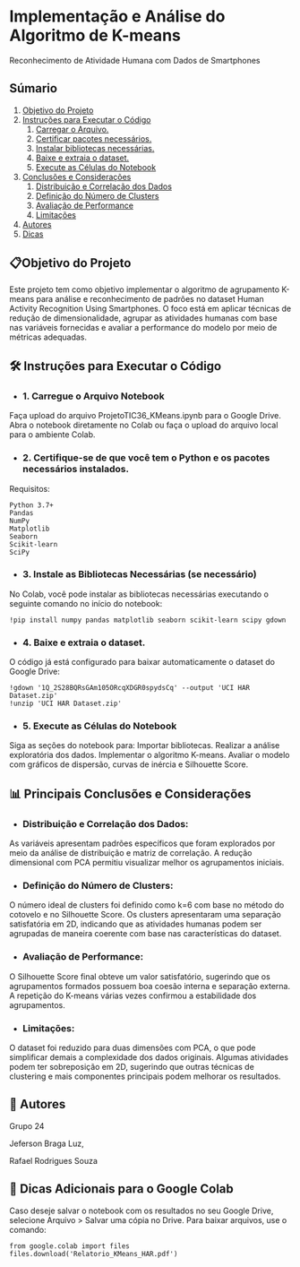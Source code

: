 # Implementação e Análise do Algoritmo de K-means
Reconhecimento de Atividade Humana com Dados de Smartphones

Súmario
---
1. [Objetivo do Projeto](#Objetivo-do-Projeto)
2. [Instruções para Executar o Código](#%EF%B8%8F-instruções-para-executar-o-código)
   1. [Carregar o Arquivo.](#1-carregue-o-arquivo-notebook)
   2. [Certificar pacotes necessários.](#2-certifique-se-de-que-você-tem-o-python-e-os-pacotes-necessários-instalados)
   3. [Instalar bibliotecas necessárias.](#3-instale-as-bibliotecas-necessárias-se-necessário)
   4. [Baixe e extraia o dataset.](#4-baixe-e-extraia-o-dataset)
   5. [Execute as Células do Notebook](#5-execute-as-células-do-notebook)
3. [Conclusões e Considerações]()
    1. [Distribuição e Correlação dos Dados](#distribuição-e-correlação-dos-dados)
    2. [Definição do Número de Clusters](#definição-do-número-de-clusters)
    3. [Avaliação de Performance](#avaliação-de-performance)
    4. [Limitações](#limitações)
5. [Autores](#-autores)
6. [Dicas](#-dicas-adicionais-para-o-google-colab)

   
## 📋Objetivo do Projeto

Este projeto tem como objetivo implementar o algoritmo de agrupamento K-means para análise e reconhecimento de padrões no dataset Human Activity Recognition Using Smartphones. O foco está em aplicar técnicas de redução de dimensionalidade, agrupar as atividades humanas com base nas variáveis fornecidas e avaliar a performance do modelo por meio de métricas adequadas.

## 🛠️ Instruções para Executar o Código

* ### 1. Carregue o Arquivo Notebook
Faça upload do arquivo ProjetoTIC36_KMeans.ipynb para o Google Drive.
Abra o notebook diretamente no Colab ou faça o upload do arquivo local para o ambiente Colab.

* ### 2. Certifique-se de que você tem o Python e os pacotes necessários instalados.

Requisitos:

    Python 3.7+
    Pandas
    NumPy
    Matplotlib
    Seaborn
    Scikit-learn
    SciPy

* ### 3. Instale as Bibliotecas Necessárias (se necessário)

No Colab, você pode instalar as bibliotecas necessárias executando o seguinte comando no início do notebook:

    !pip install numpy pandas matplotlib seaborn scikit-learn scipy gdown

* ### 4. Baixe e extraia o dataset.

O código já está configurado para baixar automaticamente o dataset do Google Drive:

    !gdown '1Q_2S28BQRsGAm105ORcqXDGR0spydsCq' --output 'UCI HAR Dataset.zip'
    !unzip 'UCI HAR Dataset.zip'

* ### 5. Execute as Células do Notebook

Siga as seções do notebook para:
    Importar bibliotecas.
    Realizar a análise exploratória dos dados.
    Implementar o algoritmo K-means.
    Avaliar o modelo com gráficos de dispersão, curvas de inércia e Silhouette Score.
    
## 📊 Principais Conclusões e Considerações

* ### Distribuição e Correlação dos Dados:
As variáveis apresentam padrões específicos que foram explorados por meio da análise de distribuição e matriz de correlação.
A redução dimensional com PCA permitiu visualizar melhor os agrupamentos iniciais.

* ### Definição do Número de Clusters:
O número ideal de clusters foi definido como k=6 com base no método do cotovelo e no Silhouette Score.
Os clusters apresentaram uma separação satisfatória em 2D, indicando que as atividades humanas podem ser agrupadas de maneira coerente com base nas   características do dataset.

* ### Avaliação de Performance:
O Silhouette Score final obteve um valor satisfatório, sugerindo que os agrupamentos formados possuem boa coesão interna e separação externa.
A repetição do K-means várias vezes confirmou a estabilidade dos agrupamentos.

* ### Limitações:
O dataset foi reduzido para duas dimensões com PCA, o que pode simplificar demais a complexidade dos dados originais.
Algumas atividades podem ter sobreposição em 2D, sugerindo que outras técnicas de clustering e mais componentes principais podem melhorar os resultados.

## 👥 Autores

Grupo 24

Jeferson Braga Luz,

Rafael Rodrigues Souza

## 📌 Dicas Adicionais para o Google Colab

Caso deseje salvar o notebook com os resultados no seu Google Drive, selecione Arquivo > Salvar uma cópia no Drive.
Para baixar arquivos, use o comando:

    from google.colab import files
    files.download('Relatorio_KMeans_HAR.pdf')

